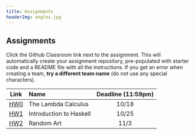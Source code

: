```yaml
---
title: Assignments
headerImg: angles.jpg
---
```


## Assignments

Click the Github Classroom link next to the assignment. 
This will automatically create your assignment repository, 
pre-populated with starter code and a README file with all the instructions.
If you get an error when creating a team, **try a different team name**
(do not use any special characters).

 
| Link                                             | Name                            | Deadline (11:59pm)        |
|:------------------------------------------------:|:--------------------------------|:-------------------------:|
| [HW0](https://classroom.github.com/a/InnVTvyH)   | The Lambda Calculus             | 10/18                     |
| [HW1](https://classroom.github.com/a/9h7FLjdF)   | Introduction to Haskell         | 10/25                     |
| [HW2](https://classroom.github.com/a/HGsNvaSr)   | Random Art                      | 11/3                      |

<!--
| [HW3](https://classroom.github.com/a/_zK6AzSI)   | All about Fold                  | 11/13                     |
| [HW4](https://classroom.github.com/a/mSIQkN07)   | Nano                            | 11/22                     |
| [HW5](https://classroom.github.com/a/7B-CwVM8)   | Type Classes                    | 12/6                      |  
-->



<!--
## Practice Exams

- [Midterm Wi 19](/static/raw/130-midterm-wi19.pdf) ([solution](/static/raw/130-midterm-wi19-solution.pdf)),
  [Midterm Fa 19](/static/raw/130-midterm-fa19.pdf) ([solution](/static/raw/130-midterm-fa19-solution.pdf)).

- [Practice Final](https://classroom.github.com/a/BwalVRr6)
-->
  
